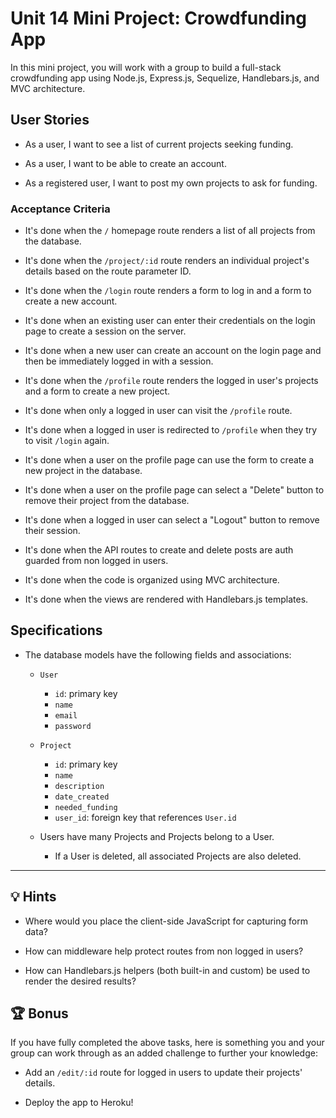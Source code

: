 # Unit 14 Mini Project: Crowdfunding App

In this mini project, you will work with a group to build a full-stack crowdfunding app using Node.js, Express.js, Sequelize, Handlebars.js, and MVC architecture.

## User Stories

* As a user, I want to see a list of current projects seeking funding.

* As a user, I want to be able to create an account.

* As a registered user, I want to post my own projects to ask for funding.

### Acceptance Criteria

* It's done when the `/` homepage route renders a list of all projects from the database.

* It's done when the `/project/:id` route renders an individual project's details based on the route parameter ID.

* It's done when the `/login` route renders a form to log in and a form to create a new account.

* It's done when an existing user can enter their credentials on the login page to create a session on the server.

* It's done when a new user can create an account on the login page and then be immediately logged in with a session.

* It's done when the `/profile` route renders the logged in user's projects and a form to create a new project.

* It's done when only a logged in user can visit the `/profile` route.

* It's done when a logged in user is redirected to `/profile` when they try to visit `/login` again.

* It's done when a user on the profile page can use the form to create a new project in the database.

* It's done when a user on the profile page can select a "Delete" button to remove their project from the database.

* It's done when a logged in user can select a "Logout" button to remove their session.

* It's done when the API routes to create and delete posts are auth guarded from non logged in users.

* It's done when the code is organized using MVC architecture.

* It's done when the views are rendered with Handlebars.js templates.

## Specifications 

* The database models have the following fields and associations:

  * `User`
    * `id`: primary key
    * `name`
    * `email`
    * `password`

  * `Project`
    * `id`: primary key
    * `name`
    * `description`
    * `date_created`
    * `needed_funding`
    * `user_id`: foreign key that references `User.id`

  * Users have many Projects and Projects belong to a User.

    * If a User is deleted, all associated Projects are also deleted.

---

## 💡 Hints

* Where would you place the client-side JavaScript for capturing form data?

* How can middleware help protect routes from non logged in users?

* How can Handlebars.js helpers (both built-in and custom) be used to render the desired results?

## 🏆 Bonus

If you have fully completed the above tasks, here is something you and your group can work through as an added challenge to further your knowledge:

  * Add an `/edit/:id` route for logged in users to update their projects' details.

  * Deploy the app to Heroku!
